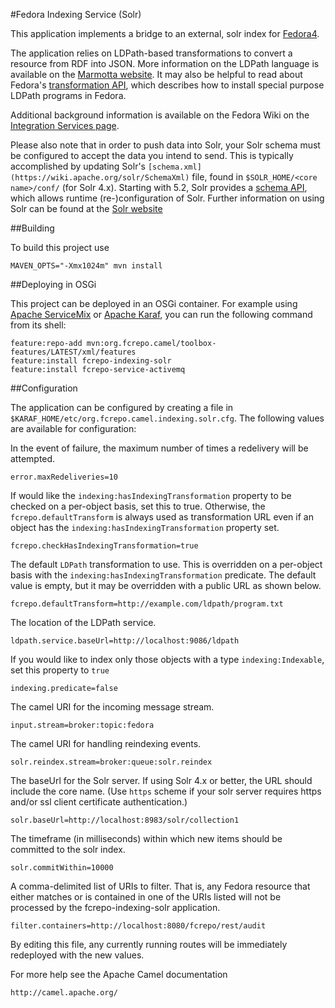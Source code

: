 #Fedora Indexing Service (Solr)

This application implements a bridge to an external, solr index
for [Fedora4](http://fcrepo.org).

The application relies on LDPath-based transformations to convert a resource
from RDF into JSON. More information on the LDPath language is available on the
[Marmotta website](http://marmotta.apache.org/ldpath/language.html). It may also
be helpful to read about Fedora's
[transformation API](https://wiki.duraspace.org/display/FEDORA4x/RESTful+HTTP+API+-+Transform),
which describes how to install special purpose LDPath programs in Fedora.

Additional background information is available on the Fedora Wiki on the
[Integration Services page](https://wiki.duraspace.org/display/FEDORA4x/Integration+Services).

Please also note that in order to push data into Solr, your Solr schema must
be configured to accept the data you intend to send. This is typically accomplished
by updating Solr's `[schema.xml](https://wiki.apache.org/solr/SchemaXml)` file,
found in `$SOLR_HOME/<core name>/conf/` (for Solr 4.x). Starting with 5.2, Solr provides a
[schema API](https://cwiki.apache.org/confluence/display/solr/Schema+API),
which allows runtime (re-)configuration of Solr. Further information on using Solr
can be found at the [Solr website](http://lucene.apache.org/solr/)

##Building

To build this project use

    MAVEN_OPTS="-Xmx1024m" mvn install

##Deploying in OSGi

This project can be deployed in an OSGi container. For example using
[Apache ServiceMix](http://servicemix.apache.org/) or 
[Apache Karaf](http://karaf.apache.org), you can run the following
command from its shell:

    feature:repo-add mvn:org.fcrepo.camel/toolbox-features/LATEST/xml/features
    feature:install fcrepo-indexing-solr
    feature:install fcrepo-service-activemq

##Configuration

The application can be configured by creating a file in
`$KARAF_HOME/etc/org.fcrepo.camel.indexing.solr.cfg`. The following
values are available for configuration:

In the event of failure, the maximum number of times a redelivery will be attempted.

    error.maxRedeliveries=10

If would like the `indexing:hasIndexingTransformation` property to be checked 
on a per-object basis, set this to true. Otherwise, the `fcrepo.defaultTransform` 
is always used as transformation URL even if an object has the
`indexing:hasIndexingTransformation` property set.

    fcrepo.checkHasIndexingTransformation=true

The default `LDPath` transformation to use. This is overridden on a per-object
basis with the `indexing:hasIndexingTransformation` predicate. The default value is empty,
but it may be overridden with a public URL as shown below.

    fcrepo.defaultTransform=http://example.com/ldpath/program.txt

The location of the LDPath service.

    ldpath.service.baseUrl=http://localhost:9086/ldpath

If you would like to index only those objects with a type `indexing:Indexable`,
set this property to `true`

    indexing.predicate=false

The camel URI for the incoming message stream.

    input.stream=broker:topic:fedora

The camel URI for handling reindexing events.

    solr.reindex.stream=broker:queue:solr.reindex

The baseUrl for the Solr server. If using Solr 4.x or better, the URL should include
the core name. (Use `https` scheme if your solr server requires https and/or ssl client certificate authentication.)

    solr.baseUrl=http://localhost:8983/solr/collection1


The timeframe (in milliseconds) within which new items should be committed to the solr index.

    solr.commitWithin=10000

A comma-delimited list of URIs to filter. That is, any Fedora resource that either
matches or is contained in one of the URIs listed will not be processed by the
fcrepo-indexing-solr application.

    filter.containers=http://localhost:8080/fcrepo/rest/audit

By editing this file, any currently running routes will be immediately redeployed
with the new values.

For more help see the Apache Camel documentation

    http://camel.apache.org/

